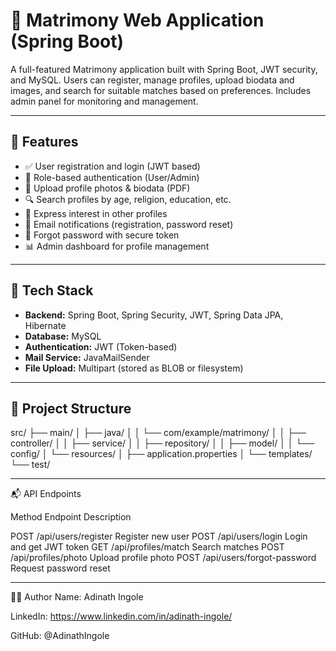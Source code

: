 # 💑 Matrimony Web Application (Spring Boot)

A full-featured Matrimony application built with Spring Boot, JWT security, and MySQL. Users can register, manage profiles, upload biodata and images, and search for suitable matches based on preferences. Includes admin panel for monitoring and management.

---

## 🚀 Features

- ✅ User registration and login (JWT based)
- 🔐 Role-based authentication (User/Admin)
- 📸 Upload profile photos & biodata (PDF)
- 🔍 Search profiles by age, religion, education, etc.
- 💌 Express interest in other profiles
- 📧 Email notifications (registration, password reset)
- 🔄 Forgot password with secure token
- 📊 Admin dashboard for profile management

---

## 🧰 Tech Stack

- **Backend:** Spring Boot, Spring Security, JWT, Spring Data JPA, Hibernate
- **Database:** MySQL
- **Authentication:** JWT (Token-based)
- **Mail Service:** JavaMailSender
- **File Upload:** Multipart (stored as BLOB or filesystem)

---

## 📁 Project Structure

src/
├── main/
│ ├── java/
│ │ └── com/example/matrimony/
│ │ ├── controller/
│ │ ├── service/
│ │ ├── repository/
│ │ ├── model/
│ │ └── config/
│ └── resources/
│ ├── application.properties
│ └── templates/
└── test/

--------------------------------------------------------------------


📬 API Endpoints

Method	Endpoint	                          Description

POST	  /api/users/register	              Register new user
POST	  /api/users/login	                Login and get JWT token
GET	    /api/profiles/match	              Search matches
POST	  /api/profiles/photo	              Upload profile photo
POST	  /api/users/forgot-password	      Request password reset

---------------------------------------------------------------------

🧑‍💻 Author
Name: Adinath Ingole

LinkedIn: https://www.linkedin.com/in/adinath-ingole/

GitHub: @AdinathIngole

